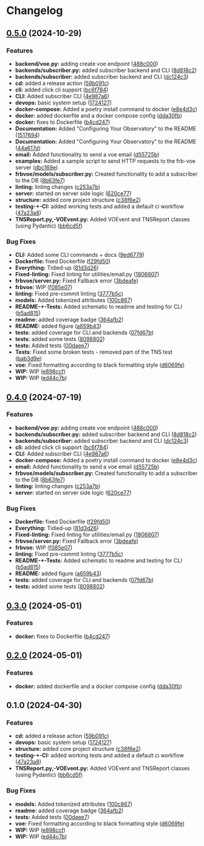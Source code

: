 # Changelog

## [0.5.0](https://github.com/CHIMEFRB/voe/compare/v0.4.0...v0.5.0) (2024-10-29)


### Features

* **backend/voe.py:** adding create voe endpoint ([488c000](https://github.com/CHIMEFRB/voe/commit/488c00062a41e910c5b3001aa064a310c62fb297))
* **backends/subscriber.py:** added subscriber backend and CLI ([8d818c2](https://github.com/CHIMEFRB/voe/commit/8d818c27acf46f24ca002a1367861cd5e52d0b1c))
* **backends/subscriber:** added subscriber backend and CLI ([dc124c3](https://github.com/CHIMEFRB/voe/commit/dc124c3aaef97e828c90010e37bbcc335dff5a2c))
* **cd:** added a release action ([59b091c](https://github.com/CHIMEFRB/voe/commit/59b091c2896bce4332f1b03657004ede971de2e7))
* **cli:** added click cli support ([bc6f784](https://github.com/CHIMEFRB/voe/commit/bc6f784c19bd62ef266ca7426cf9f8adf95f2246))
* **CLI:** Added subscriber CLI ([4e987a6](https://github.com/CHIMEFRB/voe/commit/4e987a6881f42d9b9d8b7252a45d5ebad3ce7f1a))
* **devops:** basic system setup ([1724127](https://github.com/CHIMEFRB/voe/commit/172412752c97ccbaf679c5ff4225bf28f3b40e57))
* **docker-compose:** Added a poetry install command to docker ([e8e4d3c](https://github.com/CHIMEFRB/voe/commit/e8e4d3cda059c96d38ad106e051745a135cd11a2))
* **docker:** added dockerfile and a docker compose config ([dda30fb](https://github.com/CHIMEFRB/voe/commit/dda30fb13b31978906f9f258d41d392f0a60bb67))
* **docker:** fixes to Dockerfile ([b4cd247](https://github.com/CHIMEFRB/voe/commit/b4cd247e5a8d259cdcbe3a3e3e52cf7ba620b435))
* **Documentation:** Added "Configuring Your Observatory" to the README ([1517694](https://github.com/CHIMEFRB/voe/commit/15176947259f295910464d336a78796b46099c93))
* **Documentation:** Added "Configuring Your Observatory" to the README ([44a617d](https://github.com/CHIMEFRB/voe/commit/44a617df3c3c1a70fbb7c16bdcd692272df07dd8))
* **email:** Added functionality to send a voe email ([d55725b](https://github.com/CHIMEFRB/voe/commit/d55725b899e055e7f0b744fa418157a84a582025))
* **examples:** Added a sample script to send HTTP requests to the frb-voe server ([dbc169e](https://github.com/CHIMEFRB/voe/commit/dbc169e36b93482ac8c677e623f540e678b79615))
* **frbvoe/models/subscriber.py:** Created functionality to add a subscriber to the DB ([8b63fe7](https://github.com/CHIMEFRB/voe/commit/8b63fe7f398da0677fa25f65c2819d1f00e7ad52))
* **linting:** linting changes ([c253a7b](https://github.com/CHIMEFRB/voe/commit/c253a7bf584410b5e8a99b2e101c81b95ec5da4c))
* **server:** started on server side logic ([620ce77](https://github.com/CHIMEFRB/voe/commit/620ce7720ee66f11c2c1fd79dba645e57270e16c))
* **structure:** added core project structure ([c38f6e2](https://github.com/CHIMEFRB/voe/commit/c38f6e26894671b731343656654145415841cfdd))
* **testing-+-CI:** added working tests and added a default ci workflow ([47a23a8](https://github.com/CHIMEFRB/voe/commit/47a23a887ae96e572c265f48291d68a288a2f7c5))
* **TNSReport.py,-VOEvent.py:** Added VOEvent and TNSReport classes (using Pydantic) ([bb6cd5f](https://github.com/CHIMEFRB/voe/commit/bb6cd5f44b22a54217f869cd5e1450fa3cce167d))


### Bug Fixes

* **CLI:** Added some CLI commands + docs ([9ed6779](https://github.com/CHIMEFRB/voe/commit/9ed677984041b4e4816aaeb6729fc6a4331427a4))
* **Dockerfile:** fixed Dockerfile ([f29fd50](https://github.com/CHIMEFRB/voe/commit/f29fd50f5a0e577de836f18c65ccaf93a0dc7713))
* **Everything:** Tidied-up ([81d3d26](https://github.com/CHIMEFRB/voe/commit/81d3d2653139f7c741d1ae115e92c10d4011ef65))
* **Fixed-linting:** Fixed linting for utilities/email.py ([1806807](https://github.com/CHIMEFRB/voe/commit/18068078808316b166c6f61415f0ef5a96ca0ea6))
* **frbvoe/server.py:** Fixed Fallback error ([3bdeafe](https://github.com/CHIMEFRB/voe/commit/3bdeafeaf7fe17ce9d7c4d0af9163fbec38a6421))
* **frbvoe:** WIP ([f085e07](https://github.com/CHIMEFRB/voe/commit/f085e07f671adaf1c554da36d9c4f049b2b4b649))
* **linting:** Fixed pre-commit linting ([3777b5c](https://github.com/CHIMEFRB/voe/commit/3777b5cea260858f923b3697a6bceeca543ec144))
* **models:** Added tokenized attributes ([100c867](https://github.com/CHIMEFRB/voe/commit/100c867735a3461a24269ab6f32532b5a3d91a77))
* **README-+-Tests:** Added schematic to readme and testing for CLI ([b5ad815](https://github.com/CHIMEFRB/voe/commit/b5ad81500a54e74807ac695ff7efec4c2306f020))
* **readme:** added coverage badge ([364afb2](https://github.com/CHIMEFRB/voe/commit/364afb238805fd8080986d2c4781a27d6b34bfca))
* **README:** added figure ([a659b43](https://github.com/CHIMEFRB/voe/commit/a659b43f2917e4ae2ffe1c11a08d2d4f64a8c1f6))
* **tests:** added coverage for CLI and backends ([07fd67b](https://github.com/CHIMEFRB/voe/commit/07fd67bf55ab92c709e22a9010e6ac036677b336))
* **tests:** added some tests ([8098802](https://github.com/CHIMEFRB/voe/commit/8098802b48737cc448275032c64c933987cd5e47))
* **tests:** Added tests ([00daee7](https://github.com/CHIMEFRB/voe/commit/00daee7fd9dc7393c3849d637c8fa2d86b0e3b2e))
* **Tests:** Fixed some broken tests - removed part of the TNS test ([bab3d9e](https://github.com/CHIMEFRB/voe/commit/bab3d9e5c2aff3e0938a6e4b827640d4bd372a62))
* **voe:** Fixed formatting according to black formatting style ([d6069fe](https://github.com/CHIMEFRB/voe/commit/d6069fe6ee96f1a52bd5b32f2a19448a2cdd325e))
* **WIP:** WIP ([e898ccf](https://github.com/CHIMEFRB/voe/commit/e898ccf1913da1ee010c250bce41ab6e00c3ac4a))
* **WIP:** WIP ([ed44c7b](https://github.com/CHIMEFRB/voe/commit/ed44c7b07f7c7e4c1b1f0e00512223453d881eda))

## [0.4.0](https://github.com/CHIMEFRB/voe/compare/v0.3.0...v0.4.0) (2024-07-19)


### Features

* **backend/voe.py:** adding create voe endpoint ([488c000](https://github.com/CHIMEFRB/voe/commit/488c00062a41e910c5b3001aa064a310c62fb297))
* **backends/subscriber.py:** added subscriber backend and CLI ([8d818c2](https://github.com/CHIMEFRB/voe/commit/8d818c27acf46f24ca002a1367861cd5e52d0b1c))
* **backends/subscriber:** added subscriber backend and CLI ([dc124c3](https://github.com/CHIMEFRB/voe/commit/dc124c3aaef97e828c90010e37bbcc335dff5a2c))
* **cli:** added click cli support ([bc6f784](https://github.com/CHIMEFRB/voe/commit/bc6f784c19bd62ef266ca7426cf9f8adf95f2246))
* **CLI:** Added subscriber CLI ([4e987a6](https://github.com/CHIMEFRB/voe/commit/4e987a6881f42d9b9d8b7252a45d5ebad3ce7f1a))
* **docker-compose:** Added a poetry install command to docker ([e8e4d3c](https://github.com/CHIMEFRB/voe/commit/e8e4d3cda059c96d38ad106e051745a135cd11a2))
* **email:** Added functionality to send a voe email ([d55725b](https://github.com/CHIMEFRB/voe/commit/d55725b899e055e7f0b744fa418157a84a582025))
* **frbvoe/models/subscriber.py:** Created functionality to add a subscriber to the DB ([8b63fe7](https://github.com/CHIMEFRB/voe/commit/8b63fe7f398da0677fa25f65c2819d1f00e7ad52))
* **linting:** linting changes ([c253a7b](https://github.com/CHIMEFRB/voe/commit/c253a7bf584410b5e8a99b2e101c81b95ec5da4c))
* **server:** started on server side logic ([620ce77](https://github.com/CHIMEFRB/voe/commit/620ce7720ee66f11c2c1fd79dba645e57270e16c))


### Bug Fixes

* **Dockerfile:** fixed Dockerfile ([f29fd50](https://github.com/CHIMEFRB/voe/commit/f29fd50f5a0e577de836f18c65ccaf93a0dc7713))
* **Everything:** Tidied-up ([81d3d26](https://github.com/CHIMEFRB/voe/commit/81d3d2653139f7c741d1ae115e92c10d4011ef65))
* **Fixed-linting:** Fixed linting for utilities/email.py ([1806807](https://github.com/CHIMEFRB/voe/commit/18068078808316b166c6f61415f0ef5a96ca0ea6))
* **frbvoe/server.py:** Fixed Fallback error ([3bdeafe](https://github.com/CHIMEFRB/voe/commit/3bdeafeaf7fe17ce9d7c4d0af9163fbec38a6421))
* **frbvoe:** WIP ([f085e07](https://github.com/CHIMEFRB/voe/commit/f085e07f671adaf1c554da36d9c4f049b2b4b649))
* **linting:** Fixed pre-commit linting ([3777b5c](https://github.com/CHIMEFRB/voe/commit/3777b5cea260858f923b3697a6bceeca543ec144))
* **README-+-Tests:** Added schematic to readme and testing for CLI ([b5ad815](https://github.com/CHIMEFRB/voe/commit/b5ad81500a54e74807ac695ff7efec4c2306f020))
* **README:** added figure ([a659b43](https://github.com/CHIMEFRB/voe/commit/a659b43f2917e4ae2ffe1c11a08d2d4f64a8c1f6))
* **tests:** added coverage for CLI and backends ([07fd67b](https://github.com/CHIMEFRB/voe/commit/07fd67bf55ab92c709e22a9010e6ac036677b336))
* **tests:** added some tests ([8098802](https://github.com/CHIMEFRB/voe/commit/8098802b48737cc448275032c64c933987cd5e47))

## [0.3.0](https://github.com/CHIMEFRB/voe/compare/v0.2.0...v0.3.0) (2024-05-01)


### Features

* **docker:** fixes to Dockerfile ([b4cd247](https://github.com/CHIMEFRB/voe/commit/b4cd247e5a8d259cdcbe3a3e3e52cf7ba620b435))

## [0.2.0](https://github.com/CHIMEFRB/voe/compare/v0.1.0...v0.2.0) (2024-05-01)


### Features

* **docker:** added dockerfile and a docker compose config ([dda30fb](https://github.com/CHIMEFRB/voe/commit/dda30fb13b31978906f9f258d41d392f0a60bb67))

## 0.1.0 (2024-04-30)


### Features

* **cd:** added a release action ([59b091c](https://github.com/CHIMEFRB/voe/commit/59b091c2896bce4332f1b03657004ede971de2e7))
* **devops:** basic system setup ([1724127](https://github.com/CHIMEFRB/voe/commit/172412752c97ccbaf679c5ff4225bf28f3b40e57))
* **structure:** added core project structure ([c38f6e2](https://github.com/CHIMEFRB/voe/commit/c38f6e26894671b731343656654145415841cfdd))
* **testing-+-CI:** added working tests and added a default ci workflow ([47a23a8](https://github.com/CHIMEFRB/voe/commit/47a23a887ae96e572c265f48291d68a288a2f7c5))
* **TNSReport.py,-VOEvent.py:** Added VOEvent and TNSReport classes (using Pydantic) ([bb6cd5f](https://github.com/CHIMEFRB/voe/commit/bb6cd5f44b22a54217f869cd5e1450fa3cce167d))


### Bug Fixes

* **models:** Added tokenized attributes ([100c867](https://github.com/CHIMEFRB/voe/commit/100c867735a3461a24269ab6f32532b5a3d91a77))
* **readme:** added coverage badge ([364afb2](https://github.com/CHIMEFRB/voe/commit/364afb238805fd8080986d2c4781a27d6b34bfca))
* **tests:** Added tests ([00daee7](https://github.com/CHIMEFRB/voe/commit/00daee7fd9dc7393c3849d637c8fa2d86b0e3b2e))
* **voe:** Fixed formatting according to black formatting style ([d6069fe](https://github.com/CHIMEFRB/voe/commit/d6069fe6ee96f1a52bd5b32f2a19448a2cdd325e))
* **WIP:** WIP ([e898ccf](https://github.com/CHIMEFRB/voe/commit/e898ccf1913da1ee010c250bce41ab6e00c3ac4a))
* **WIP:** WIP ([ed44c7b](https://github.com/CHIMEFRB/voe/commit/ed44c7b07f7c7e4c1b1f0e00512223453d881eda))
